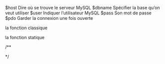 $host	Dire où se trouve le serveur MySQL
$dbname	Spécifier la base qu’on veut utiliser
$user	Indiquer l’utilisateur MySQL
$pass	Son mot de passe
$pdo	Garder la connexion une fois ouverte

la fonction classique

la fonction statique

/**

*/